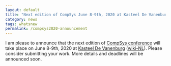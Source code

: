 ```yaml
---
layout: default
title: "Next edition of CompSys June 8-9th, 2020 at Kasteel De Vanenburg"
category: news 
tags: whatsnew
permalink: /compsys2020-announcement
---
```


I am please to announce that the next edition of [CompSys conference](https://www.compsys.science/) will take place on June 8-9th, 2020 at [Kasteel De Vanenburg](https://www.vanenburg.nl/) ([wiki-NL](https://nl.wikipedia.org/wiki/Kasteel_De_Vanenburg)). Please consider submitting your work. More details and deadlines will be announced soon. 
